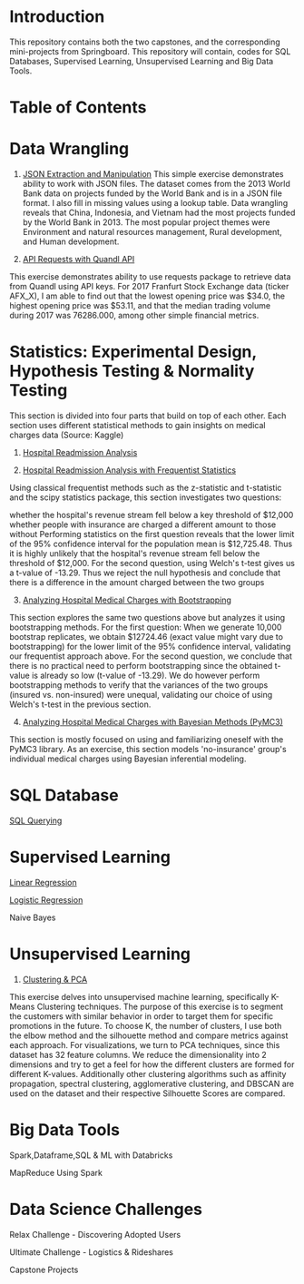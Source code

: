 # Introduction

This repository contains both the two capstones, and the corresponding mini-projects from Springboard. This repository will contain, codes for SQL Databases, Supervised Learning, Unsupervised Learning and Big Data Tools.


# Table of Contents

# Data Wrangling

1. [JSON Extraction and Manipulation](https://github.com/dreamtx01/Springboard/blob/master/Folders/Mini-Projects/JSON_Project/sliderule_dsi_json_exercise.ipynb)
This simple exercise demonstrates ability to work with JSON files. The dataset comes from the 2013 World Bank data on projects funded by the World Bank and is in a JSON file format. I also fill in missing values using a lookup table. Data wrangling reveals that China, Indonesia, and Vietnam had the most projects funded by the World Bank in 2013. The most popular project themes were Environment and natural resources management, Rural development, and Human development.

2. [API Requests with Quandl API](https://github.com/dreamtx01/Springboard/blob/master/Folders/Mini-Projects/API/api_data_wrangling_mini_project.ipynb)

This exercise demonstrates ability to use requests package to retrieve data from Quandl using API keys. For 2017 Franfurt Stock Exchange data (ticker AFX_X), I am able to find out that the lowest opening price was $34.0, the highest opening price was $53.11, and that the median trading volume during 2017 was 76286.000, among other simple financial metrics.

# Statistics: Experimental Design, Hypothesis Testing & Normality Testing

This section is divided into four parts that build on top of each other. Each section uses different statistical methods to gain insights on medical charges data (Source: Kaggle)

1. [Hospital Readmission Analysis](https://github.com/dreamtx01/Springboard/blob/master/Folders/Mini-Projects/Statistics/inferential_statistics_1a.ipynb)

2. [Hospital Readmission Analysis with Frequentist Statistics](https://github.com/dreamtx01/Springboard/blob/master/Folders/Mini-Projects/Statistics/inferential_statistics_1b.ipynb)

Using classical frequentist methods such as the z-statistic and t-statistic and the scipy statistics package, this section investigates two questions:

whether the hospital's revenue stream fell below a key threshold of $12,000
whether people with insurance are charged a different amount to those without Performing statistics on the first question reveals that the lower limit of the 95% confidence interval for the population mean is $12,725.48. Thus it is highly unlikely that the hospital's revenue stream fell below the threshold of $12,000. For the second question, using Welch's t-test gives us a t-value of -13.29. Thus we reject the null hypothesis and conclude that there is a difference in the amount charged between the two groups

3. [Analyzing Hospital Medical Charges with Bootstrapping](https://github.com/dreamtx01/Springboard/blob/master/Folders/Mini-Projects/Statistics/inferential_statistics_2.ipynb)

This section explores the same two questions above but analyzes it using bootstrapping methods. For the first question: When we generate 10,000 bootstrap replicates, we obtain $12724.46 (exact value might vary due to bootstrapping) for the lower limit of the 95% confidence interval, validating our frequentist approach above. For the second question, we conclude that there is no practical need to perform bootstrapping since the obtained t-value is already so low (t-value of -13.29). We do however perform bootstrapping methods to verify that the variances of the two groups (insured vs. non-insured) were unequal, validating our choice of using Welch's t-test in the previous section.

4. [Analyzing Hospital Medical Charges with Bayesian Methods (PyMC3)](https://github.com/dreamtx01/Springboard/blob/master/Folders/Mini-Projects/Statistics/inferential_statistics_3.ipynb)

This section is mostly focused on using and familiarizing oneself with the PyMC3 library. As an exercise, this section models 'no-insurance' group's individual medical charges using Bayesian inferential modeling.

# SQL Database

[SQL Querying](https://github.com/dreamtx01/Springboard/blob/master/Folders/Mini-Projects/SQL/SQL.sql)

# Supervised Learning
[Linear Regression](https://github.com/dreamtx01/Springboard/blob/master/Folders/Mini-Projects/Linear%20Regression/Mini_Project_Linear_Regression.ipynb)

[Logistic Regression](https://github.com/dreamtx01/Springboard/blob/master/Folders/Mini-Projects/Logistic%20Regression/Logistic_Regression_Springboard_Rev1.ipynb)

Naive Bayes

# Unsupervised Learning
1. [Clustering & PCA](https://github.com/dreamtx01/Springboard/blob/master/Folders/Mini-Projects/Clustering/Mini_Project_Clustering.ipynb)

This exercise delves into unsupervised machine learning, specifically K-Means Clustering techniques. The purpose of this exercise is to segment the customers with similar behavior in order to target them for specific promotions in the future. To choose K, the number of clusters, I use both the elbow method and the silhouette method and compare metrics against each approach. For visualizations, we turn to PCA techniques, since this dataset has 32 feature columns. We reduce the dimensionality into 2 dimensions and try to get a feel for how the different clusters are formed for different K-values. Additionally other clustering algorithms such as affinity propagation, spectral clustering, agglomerative clustering, and DBSCAN are used on the dataset and their respective Silhouette Scores are compared.

# Big Data Tools
Spark,Dataframe,SQL & ML with Databricks

MapReduce Using Spark

# Data Science Challenges
Relax Challenge - Discovering Adopted Users

Ultimate Challenge - Logistics & Rideshares


Capstone Projects







